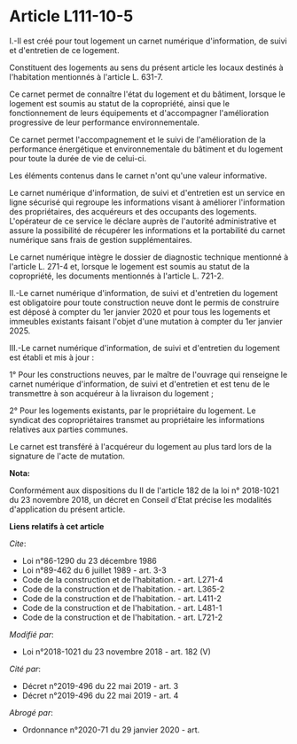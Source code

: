 # Article L111-10-5

I.-Il est créé pour tout logement un carnet numérique d'information, de suivi et d'entretien de ce logement.

Constituent des logements au sens du présent article les locaux destinés à l'habitation mentionnés à l'article L. 631-7.

Ce carnet permet de connaître l'état du logement et du bâtiment, lorsque le logement est soumis au statut de la copropriété,
ainsi que le fonctionnement de leurs équipements et d'accompagner l'amélioration progressive de leur performance
environnementale.

Ce carnet permet l'accompagnement et le suivi de l'amélioration de la performance énergétique et environnementale du bâtiment
et du logement pour toute la durée de vie de celui-ci.

Les éléments contenus dans le carnet n'ont qu'une valeur informative.

Le carnet numérique d'information, de suivi et d'entretien est un service en ligne sécurisé qui regroupe les informations
visant à améliorer l'information des propriétaires, des acquéreurs et des occupants des logements. L'opérateur de ce service
le déclare auprès de l'autorité administrative et assure la possibilité de récupérer les informations et la portabilité du
carnet numérique sans frais de gestion supplémentaires.

Le carnet numérique intègre le dossier de diagnostic technique mentionné à l'article L. 271-4 et, lorsque le logement est
soumis au statut de la copropriété, les documents mentionnés à l'article L. 721-2.

II.-Le carnet numérique d'information, de suivi et d'entretien du logement est obligatoire pour toute construction neuve dont
le permis de construire est déposé à compter du 1er janvier 2020 et pour tous les logements et immeubles existants faisant
l'objet d'une mutation à compter du 1er janvier 2025.

III.-Le carnet numérique d'information, de suivi et d'entretien du logement est établi et mis à jour :

1° Pour les constructions neuves, par le maître de l'ouvrage qui renseigne le carnet numérique d'information, de suivi et
d'entretien et est tenu de le transmettre à son acquéreur à la livraison du logement ;

2° Pour les logements existants, par le propriétaire du logement. Le syndicat des copropriétaires transmet au propriétaire
les informations relatives aux parties communes.

Le carnet est transféré à l'acquéreur du logement au plus tard lors de la signature de l'acte de mutation.

**Nota:**

Conformément aux dispositions du II de l'article 182 de la loi n° 2018-1021 du 23 novembre 2018, un décret en Conseil d'Etat
précise les modalités d'application du présent article.

**Liens relatifs à cet article**

_Cite_:

  - Loi n°86-1290 du 23 décembre 1986
  - Loi n°89-462 du 6 juillet 1989 - art. 3-3
  - Code de la construction et de l'habitation. - art. L271-4
  - Code de la construction et de l'habitation. - art. L365-2
  - Code de la construction et de l'habitation. - art. L411-2
  - Code de la construction et de l'habitation. - art. L481-1
  - Code de la construction et de l'habitation. - art. L721-2

_Modifié par_:

  - Loi n°2018-1021 du 23 novembre 2018 - art. 182 (V)

_Cité par_:

  - Décret n°2019-496 du 22 mai 2019 - art. 3
  - Décret n°2019-496 du 22 mai 2019 - art. 4

_Abrogé par_:

  - Ordonnance n°2020-71 du 29 janvier 2020 - art.
